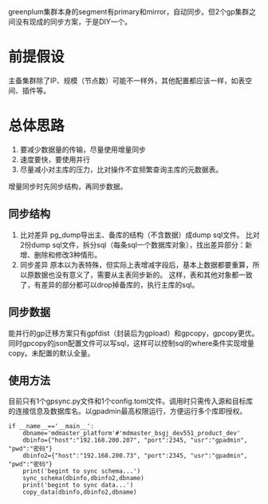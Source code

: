greenplum集群本身的segment有primary和mirror，自动同步。但2个gp集群之间没有现成的同步方案，于是DIY一个。
# 前提假设
主备集群除了IP、规模（节点数）可能不一样外，其他配置都应该一样，如表空间、插件等。
# 总体思路
1. 要减少数据量的传输，尽量使用增量同步
2. 速度要快，要使用并行
3. 尽量减小对主库的压力，比对操作不宜频繁查询主库的元数据表。

增量同步时先同步结构，再同步数据。
## 同步结构
1. 比对差异
pg_dump导出主、备库的结构（不含数据）成dump sql文件。
比对2份dump sql文件，拆分sql（每条sql一个数据库对象），找出差异部分：新增、删除和修改3种情形。
2. 同步差异
原本以为表特殊，但实际上表增减字段后，基本上数据都要重算，所以原数据也没有意义了，需要从主表同步新的。
这样，表和其他对象都一致了，有差异的部分都可以drop掉备库的，执行主库的sql。

## 同步数据
能并行的gp迁移方案只有gpfdist（封装后为gpload）和gpcopy，gpcopy更优。
同时gpcopy的json配置文件可以写sql，这样可以控制sql的where条件实现增量copy。未配置的默认全量。

## 使用方法
目前只有1个gpsync.py文件和1个config.toml文件。调用时只需传入源和目标库的连接信息及数据库名。以gpadmin最高权限运行，方便运行多个库即授权。
```
if __name__=='__main__':
    dbname='mdmaster_platform'#'mdmaster_bsgj_dev551_product_dev'
    dbinfo={"host":"192.168.200.207", "port":2345, "usr":"gpadmin", "pwd":"密码"}
    dbinfo2={"host":"192.168.200.73", "port":2345, "usr":"gpadmin", "pwd":"密码"}
    print('begint to sync schema...')
    sync_schema(dbinfo,dbinfo2,dbname)
    print('begint to sync data...')
    copy_data(dbinfo,dbinfo2,dbname)
```
